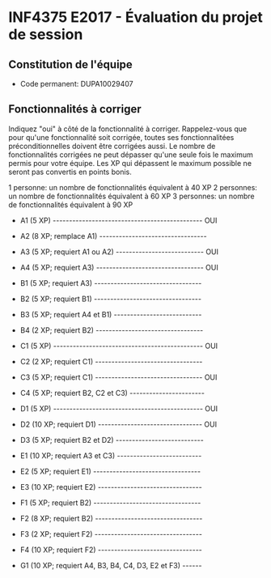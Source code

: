 # INF4375 E2017 - Évaluation du projet de session

## Constitution de l'équipe

- Code permanent: DUPA10029407

## Fonctionnalités à corriger

Indiquez "oui" à côté de la fonctionnalité à corriger. Rappelez-vous que
pour qu'une fonctionnalité soit corrigée, toutes ses fonctionnalitées
préconditionnelles doivent être corrigées aussi. Le nombre de fonctionnalités
corrigées ne peut dépasser qu'une seule fois le maximum permis pour votre
équipe. Les XP qui dépassent le maximum possible ne seront pas convertis en
points bonis.

1 personne: un nombre de fonctionnalités équivalent à 40 XP
2 personnes: un nombre de fonctionnalités équivalent à 60 XP
3 personnes: un nombre de fonctionnalités équivalent à 90 XP

- A1 (5 XP) ---------------------------------------------- OUI
- A2 (8 XP; remplace A1) --------------------------------- 
- A3 (5 XP; requiert A1 ou A2) --------------------------- OUI
- A4 (5 XP; requiert A3) --------------------------------- OUI

- B1 (5 XP; requiert A3) --------------------------------- 
- B2 (5 XP; requiert B1) --------------------------------- 
- B3 (5 XP; requiert A4 et B1) --------------------------- 
- B4 (2 XP; requiert B2) --------------------------------- 

- C1 (5 XP) ---------------------------------------------- OUI
- C2 (2 XP; requiert C1) --------------------------------- 
- C3 (5 XP; requiert C1) --------------------------------- OUI
- C4 (5 XP; requiert B2, C2 et C3) ----------------------- 

- D1 (5 XP) ---------------------------------------------- OUI
- D2 (10 XP; requiert D1) -------------------------------- OUI
- D3 (5 XP; requiert B2 et D2) --------------------------- 

- E1 (10 XP; requiert A3 et C3) -------------------------- 
- E2 (5 XP; requiert E1) --------------------------------- 
- E3 (10 XP; requiert E2) -------------------------------- 

- F1 (5 XP; requiert B2) --------------------------------- 
- F2 (8 XP; requiert B2) --------------------------------- 
- F3 (2 XP; requiert F2) --------------------------------- 
- F4 (10 XP; requiert F2) -------------------------------- 

- G1 (10 XP; requiert A4, B3, B4, C4, D3, E2 et F3) ------ 
